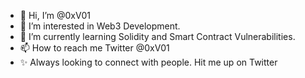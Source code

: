 - 👋 Hi, I’m @0xV01
- 👀 I’m interested in Web3 Development.
- 🌱 I’m currently learning Solidity and Smart Contract Vulnerabilities.
- 📫 How to reach me Twitter @0xV01
- ✨ Always looking to connect with people. Hit me up on Twitter

<!---
0xV01/0xV01 is a ✨ special ✨ repository because its `README.md` (this file) appears on your GitHub profile.
You can click the Preview link to take a look at your changes.
--->
